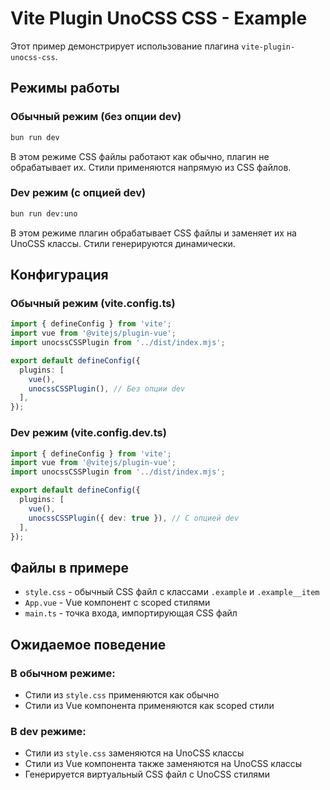 # Vite Plugin UnoCSS CSS - Example

Этот пример демонстрирует использование плагина `vite-plugin-unocss-css`.

## Режимы работы

### Обычный режим (без опции dev)

```bash
bun run dev
```

В этом режиме CSS файлы работают как обычно, плагин не обрабатывает их. Стили применяются напрямую из CSS файлов.

### Dev режим (с опцией dev)

```bash
bun run dev:uno
```

В этом режиме плагин обрабатывает CSS файлы и заменяет их на UnoCSS классы. Стили генерируются динамически.

## Конфигурация

### Обычный режим (vite.config.ts)
```typescript
import { defineConfig } from 'vite';
import vue from '@vitejs/plugin-vue';
import unocssCSSPlugin from '../dist/index.mjs';

export default defineConfig({
  plugins: [
    vue(),
    unocssCSSPlugin(), // Без опции dev
  ],
});
```

### Dev режим (vite.config.dev.ts)
```typescript
import { defineConfig } from 'vite';
import vue from '@vitejs/plugin-vue';
import unocssCSSPlugin from '../dist/index.mjs';

export default defineConfig({
  plugins: [
    vue(),
    unocssCSSPlugin({ dev: true }), // С опцией dev
  ],
});
```

## Файлы в примере

- `style.css` - обычный CSS файл с классами `.example` и `.example__item`
- `App.vue` - Vue компонент с scoped стилями
- `main.ts` - точка входа, импортирующая CSS файл

## Ожидаемое поведение

### В обычном режиме:
- Стили из `style.css` применяются как обычно
- Стили из Vue компонента применяются как scoped стили

### В dev режиме:
- Стили из `style.css` заменяются на UnoCSS классы
- Стили из Vue компонента также заменяются на UnoCSS классы
- Генерируется виртуальный CSS файл с UnoCSS стилями 